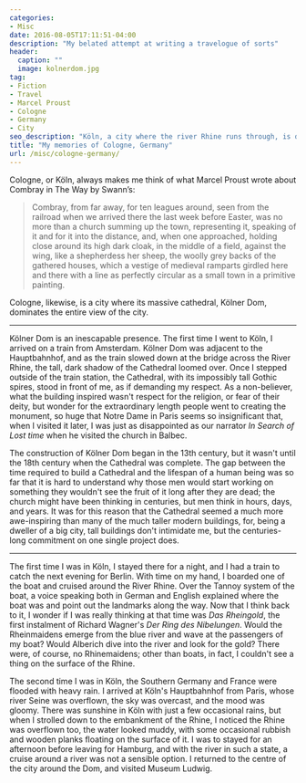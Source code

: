 ```yaml
---
categories:
- Misc
date: 2016-08-05T17:11:51-04:00
description: "My belated attempt at writing a travelogue of sorts"
header:
  caption: ""
  image: kolnerdom.jpg
tag:
- Fiction
- Travel
- Marcel Proust
- Cologne
- Germany
- City
seo_description: "Köln, a city where the river Rhine runs through, is defined by its enormous cathedral"
title: "My memories of Cologne, Germany"
url: /misc/cologne-germany/
---
```

Cologne, or Köln, always makes me think of what Marcel Proust wrote about Combray in The Way by Swann’s:

> Combray, from far away, for ten leagues around, seen from the railroad when we arrived there the last week before Easter, was no more than a church summing up the town, representing it, speaking of it and for it into the distance, and, when one approached, holding close around its high dark cloak, in the middle of a field, against the wing, like a shepherdess her sheep, the woolly grey backs of the gathered houses, which a vestige of medieval ramparts girdled here and there with a line as perfectly circular as a small town in a primitive painting.

Cologne, likewise, is a city where its massive cathedral, Kölner Dom, dominates the entire view of the city.

***

Kölner Dom is an inescapable presence. The first time I went to Köln, I arrived on a train from Amsterdam. Kölner Dom was adjacent to the Hauptbahnhof, and as the train slowed down at the bridge across the River Rhine, the tall, dark shadow of the Cathedral loomed over. Once I stepped outside of the train station, the Cathedral, with its impossibly tall Gothic spires, stood in front of me, as if demanding my respect. As a non-believer, what the building inspired wasn't respect for the religion, or fear of their deity, but wonder for the extraordinary length people went to creating the monument, so huge that Notre Dame in Paris seems so insignificant that, when I visited it later, I was just as disappointed as our narrator *In Search of Lost time* when he visited the church in Balbec.

The construction of Kölner Dom began in the 13th century, but it wasn't until the 18th century when the Cathedral was complete. The gap between the time required to build a Cathedral and the lifespan of a human being was so far that it is hard to understand why those men would start working on something they wouldn't see the fruit of it long after they are dead; the church might have been thinking in centuries, but men think in hours, days, and years. It was for this reason that the Cathedral seemed a much more awe-inspiring than many of the much taller modern buildings, for, being a dweller of a big city, tall buildings don't intimidate me, but the centuries-long commitment on one single project does.

***

The first time I was in Köln, I stayed there for a night, and I had a train to catch the next evening for Berlin. With time on my hand, I boarded one of the boat and cruised around the River Rhine. Over the Tannoy system of the boat, a voice speaking both in German and English explained where the boat was and point out the landmarks along the way. Now that I think back to it, I wonder if I was really thinking at that time was *Das Rheingold*, the first instalment of Richard Wagner's *Der Ring des Nibelungen*. Would the Rheinmaidens emerge from the blue river and wave at the passengers of my boat? Would Alberich dive into the river and look for the gold? There were, of course, no Rhinemaidens; other than boats, in fact, I couldn't see a thing on the surface of the Rhine.

The second time I was in Köln, the Southern Germany and France were flooded with heavy rain. I arrived at Köln's Hauptbahnhof from Paris, whose river Seine was overflown, the sky was overcast, and the mood was gloomy. There was sunshine in Köln with just a few occasional rains, but when I strolled down to the embankment of the Rhine, I noticed the Rhine was overflown too, the water looked muddy, with some occasional rubbish and wooden planks floating on the surface of it. I was to stayed for an afternoon before leaving for Hamburg, and with the river in such a state, a cruise around a river was not a sensible option. I returned to the centre of the city around the Dom, and visited Museum Ludwig.
